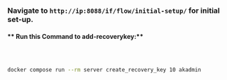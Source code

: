 
### Navigate to `http://ip:8088/if/flow/initial-setup/` for initial set-up. 



#### ** Run this Command to add-recoverykey:**


```bash



docker compose run --rm server create_recovery_key 10 akadmin

```